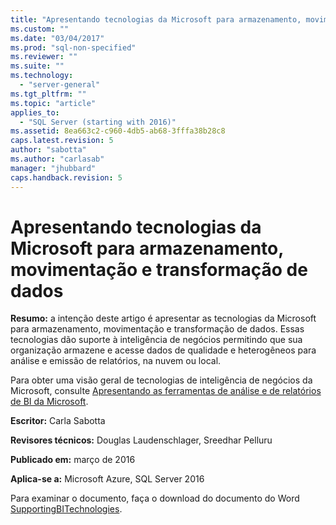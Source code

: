 ```yaml
---
title: "Apresentando tecnologias da Microsoft para armazenamento, movimenta&#231;&#227;o e transforma&#231;&#227;o de dados | Microsoft Docs"
ms.custom: ""
ms.date: "03/04/2017"
ms.prod: "sql-non-specified"
ms.reviewer: ""
ms.suite: ""
ms.technology: 
  - "server-general"
ms.tgt_pltfrm: ""
ms.topic: "article"
applies_to: 
  - "SQL Server (starting with 2016)"
ms.assetid: 8ea663c2-c960-4db5-ab68-3fffa38b28c8
caps.latest.revision: 5
author: "sabotta"
ms.author: "carlasab"
manager: "jhubbard"
caps.handback.revision: 5
---
```

# Apresentando tecnologias da Microsoft para armazenamento, movimenta&#231;&#227;o e transforma&#231;&#227;o de dados
**Resumo:** a intenção deste artigo é apresentar as tecnologias da Microsoft para armazenamento, movimentação e transformação de dados. Essas tecnologias dão suporte à inteligência de negócios permitindo que sua organização armazene e acesse dados de qualidade e heterogêneos para análise e emissão de relatórios, na nuvem ou local.  
  
Para obter uma visão geral de tecnologias de inteligência de negócios da Microsoft, consulte [Apresentando as ferramentas de análise e de relatórios de BI da Microsoft](https://msdn.microsoft.com/en-us/library/dn655131.aspx).  
  
**Escritor:** Carla Sabotta  
  
**Revisores técnicos:** Douglas Laudenschlager, Sreedhar Pelluru  
  
**Publicado em:** março de 2016  
  
**Aplica-se a:** Microsoft Azure, SQL Server 2016  
  
Para examinar o documento, faça o download do documento do Word [SupportingBITechnologies](http://download.microsoft.com/download/D/2/0/D20E1C5F-72EA-4505-9F26-FEF9550EFD44/SupportingBITechnologies.docx).  
  
